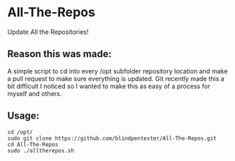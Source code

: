 # All-The-Repos
Update All the Repositories!
  
## Reason this was made:  
A simple script to cd into every /opt subfolder repository location and make a pull request to make sure everything is updated.  Git recently made this a bit difficult I noticed so I wanted to make this as easy of a process for myself and others.  
  
## Usage:  
    cd /opt/  
    sudo git clone https://github.com/blindpentester/All-The-Repos.git  
    cd All-The-Repos   
    sudo ./alltherepos.sh  
